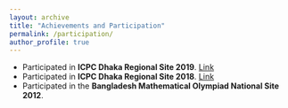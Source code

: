 ```yaml
---
layout: archive
title: "Achievements and Participation"
permalink: /participation/
author_profile: true
---
```


* Participated in **ICPC Dhaka Regional Site 2019**. [Link]('/files/ICPC/ICPC-Dhaka-2019.pdf')
* Participated in **ICPC Dhaka Regional Site 2018**. [Link]('/files/ICPC/ICPC-Dhaka-2019.pdf')
* Participated in the **Bangladesh Mathematical Olympiad National Site 2012**.
